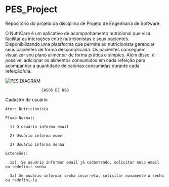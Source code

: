 # PES_Project
Repositório do projeto da disciplina de Projeto de Engenharia de Software.

O  NutriCare é um aplicativo de acompanhamento nutricional que visa facilitar as interações entre nutricionistas e seus pacientes. 
Disponibilizando uma plataforma que permite ao nutricionista gerenciar seus pacientes de forma descomplicada. 
Os pacientes conseguem visualizar seu plano alimentar de forma prática e simples. Além disso, é possível adicionar os alimentos consumidos em cada refeição para acompanhar a quantidade de calorias consumidas durante cada refeição/dia. 

![PES DIAGRAM](https://github.com/lumathias/PES_Project/assets/94621391/8ce573c2-ed20-4d8e-826b-2aa6ad417071)

                    CASOS DE USO
Cadastro de usuário

    Ator: Nutricionista 

	Fluxo Normal: 
    
	  1) O usuário informa email
      
	  2) Usuário informa nome 
      
	  3) Usuário informa senha
    
	Extensões: 
    
	  1a)  Se usuário informar email já cadastrado, solicitar novo email ou redefinir senha
      
	  3a) Se usuário informar senha incorreta, solicitar novamente a senha ou redefini-la
